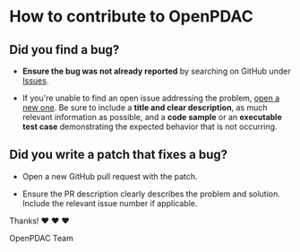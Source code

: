 # How to contribute to OpenPDAC

## **Did you find a bug?**

* **Ensure the bug was not already reported** by searching on GitHub under
  [Issues](https://github.com/demichie/OpenPDAC-13/issues).

* If you're unable to find an open issue addressing the problem,
  [open a new one](https://github.com/demichie/OpenPDAC-13/issues/new). Be sure
  to include a **title and clear description**, as much relevant information
  as possible, and a **code sample** or an **executable test case**
  demonstrating the expected behavior that is not occurring.

## **Did you write a patch that fixes a bug?**

* Open a new GitHub pull request with the patch.

* Ensure the PR description clearly describes the problem and solution.
  Include the relevant issue number if applicable.

Thanks! :heart: :heart: :heart:

OpenPDAC Team
